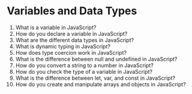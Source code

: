 # Variables and Data Types

1. What is a variable in JavaScript?
1. How do you declare a variable in JavaScript?
1. What are the different data types in JavaScript?
1. What is dynamic typing in JavaScript?
1. How does type coercion work in JavaScript?
1. What is the difference between null and undefined in JavaScript?
1. How do you convert a string to a number in JavaScript?
1. How do you check the type of a variable in JavaScript?
1. What is the difference between let, var, and const in JavaScript?
1. How do you create and manipulate arrays and objects in JavaScript?

